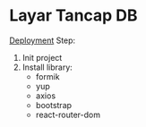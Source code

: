 # Layar Tancap DB
[Deployment](https://jovial-kulfi-877706.netlify.app/)
Step:
1. Init project
2. Install library:
    - formik
    - yup
    - axios
    - bootstrap
    - react-router-dom
